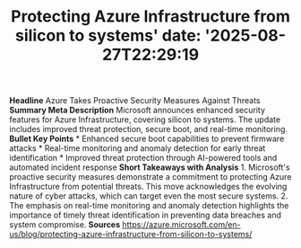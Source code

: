﻿---
title: "Protecting Azure Infrastructure from silicon to systems'
date: '2025-08-27T22:29:19"
category: "Markets"
summary: ""
slug: "protecting azure infrastructure from silicon to systems"
source_urls:
  - "https://azure.microsoft.com/en-us/blog/protecting-azure-infrastructure-from-silicon-to-systems/"
seo:
  title: "Protecting Azure Infrastructure from silicon to systems | Hash n Hedge'
  description: '"
  keywords: ["news", "markets", "brief"]
---
**Headline** Azure Takes Proactive Security Measures Against Threats  **Summary Meta Description** Microsoft announces enhanced security features for Azure Infrastructure, covering silicon to systems. The update includes improved threat protection, secure boot, and real-time monitoring.  **Bullet Key Points**  * Enhanced secure boot capabilities to prevent firmware attacks * Real-time monitoring and anomaly detection for early threat identification * Improved threat protection through AI-powered tools and automated incident response  **Short Takeaways with Analysis**  1. Microsoft's proactive security measures demonstrate a commitment to protecting Azure Infrastructure from potential threats. This move acknowledges the evolving nature of cyber attacks, which can target even the most secure systems. 2. The emphasis on real-time monitoring and anomaly detection highlights the importance of timely threat identification in preventing data breaches and system compromise.  **Sources** https://azure.microsoft.com/en-us/blog/protecting-azure-infrastructure-from-silicon-to-systems/ 
